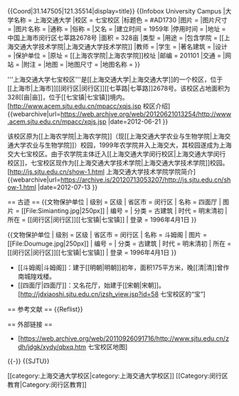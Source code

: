 {{Coord|31.147505|121.35514|display=title}}
{{Infobox University Campus
|大学名称 = 上海交通大学
|校区 = 七宝校区
|标题色 = #AD1730
|图片 = 
|图片尺寸 = 
|图片名称 = 
|通称 =
|俗称 =
|又名 =
|建立时间 = 1959年
|停用时间 = 
|地址 = 中国上海市闵行区七莘路2678号
|面积 = 328亩
|类型 = 
|用途 =
|包含学院 = [[上海交通大学技术学院|上海交通大学技术学院]]
|教师 =
|学生 =
|著名建筑 =
|设计 = 
|保护单位 = 
|原址 = [[上海农学院|上海农学院]]校址
|邮编 = 201101
|交通 = 
|网站 =
|附注 = 
|地图 = 
|地图尺寸 = 
|地图名称 = 
}}

'''上海交通大学七宝校区'''是[[上海交通大学|上海交通大学]]的一个校区，位于[[上海市|上海市]][[闵行区|闵行区]][[七莘路|七莘路]]2678号。该校区占地面积为328[[亩|亩]]，位于[[七宝镇|七宝镇]]境内。<ref>[http://www.acem.sjtu.edu.cn/mpacc/xqjs.jsp 校区介绍] {{webarchive|url=https://web.archive.org/web/20120621013254/http://www.acem.sjtu.edu.cn/mpacc/xqjs.jsp |date=2012-06-21 }}</ref>

该校区原为[[上海农学院|上海农学院]]（现[[上海交通大学农业与生物学院|上海交通大学农业与生物学院]]）校园，1999年农学院并入上海交大，其校园遂成为上海交大七宝校区。由于农学院主体迁入[[上海交通大学闵行校区|上海交通大学闵行校区]]，七宝校区现作为[[上海交通大学技术学院|上海交通大学技术学院]]校园。<ref>[http://js.sjtu.edu.cn/show-1.html 上海交通大学技术学院学院简介] {{webarchive|url=https://archive.is/20120713053207/http://js.sjtu.edu.cn/show-1.html |date=2012-07-13 }}</ref>

== 古迹 ==
{{文物保护单位
| 级别 = 区级
| 省区市 = 闵行区
| 名称 = 四面厅
| 图片 = [[File:Simianting.jpg|250px]]
| 编号 = 
| 分类 = 古建筑
| 时代 = 明末清初
| 所在 = [[闵行区|闵行区]][[七宝镇|七宝镇]]
| 登录 = 1996年4月1日
}}

{{文物保护单位
| 级别 = 区级
| 省区市 = 闵行区
| 名称 = 斗姆阁
| 图片 = [[File:Doumuge.jpg|250px]]
| 编号 = 
| 分类 = 古建筑
| 时代 = 明末清初
| 所在 = [[闵行区|闵行区]][[七宝镇|七宝镇]]
| 登录 = 1996年4月1日
}}
* [[斗姆阁|斗姆阁]]：建于[[明朝|明朝]]初年，面积175平方米，晚[[清|清]]曾作南城隍戏楼。
* [[四面厅|四面厅]]：又名花厅，始建于[[宋朝|宋朝]]。<ref>[http://jdxiaoshi.sjtu.edu.cn/jzsh_view.jsp?id=58 七宝校区的“宝”]</ref>

== 参考文献 ==
{{Reflist}}

== 外部链接 ==
* [https://web.archive.org/web/20110926091716/http://www.sjtu.edu.cn/zdh/jdgk/xydy/qbxq.htm 七宝校区地图]

{{-}}
{{SJTU}}

[[category:上海交通大学校区|category:上海交通大学校区]]
[[Category:闵行区教育|Category:闵行区教育]]